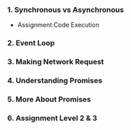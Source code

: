 ### 1. Synchronous vs Asynchronous
- Assignment:Code Execution
### 2. Event Loop
### 3. Making Network Request
### 4. Understanding Promises
### 5. More About Promises
### 6. Assignment Level 2 & 3 

